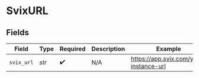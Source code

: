# SvixURL


## Fields

| Field                                  | Type                                   | Required                               | Description                            | Example                                |
| -------------------------------------- | -------------------------------------- | -------------------------------------- | -------------------------------------- | -------------------------------------- |
| `svix_url`                             | *str*                                  | :heavy_check_mark:                     | N/A                                    | https://app.svix.com/your-instance-url |